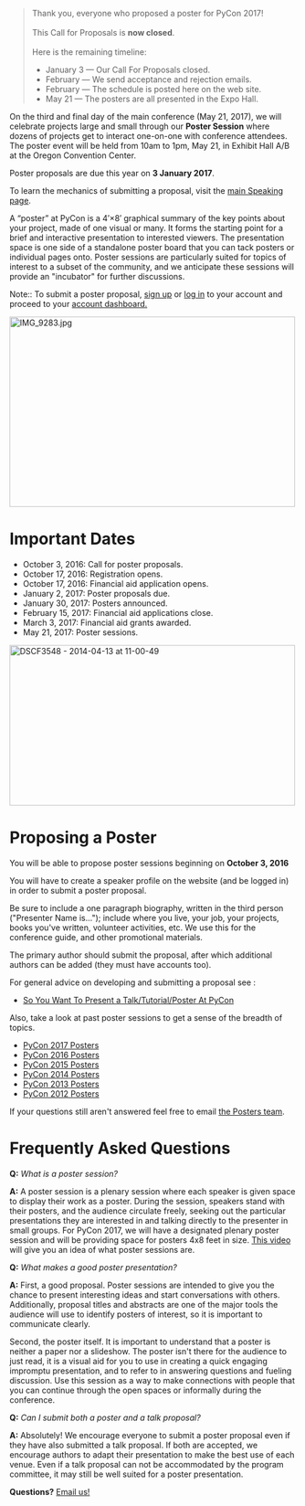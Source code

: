 <blockquote class="callout">
Thank you, everyone who proposed a poster for PyCon 2017!
<br><br>
This Call for Proposals is <b>now closed</b>.
<br><br>
Here is the remaining timeline:
<ul>
<li>January 3 — Our Call For Proposals closed.
<li>February — We send acceptance and rejection emails.
<li>February — The schedule is posted here on the web site.
<li>May 21 — The posters are all presented in the Expo Hall.
</blockquote>

On the third and final day of the main conference (May 21, 2017), we will celebrate projects large and small through our **Poster Session** where dozens of projects get to interact one-on-one with conference attendees. The poster event will be held from 10am to 1pm, May 21, in Exhibit Hall A/B at the Oregon Convention Center.

Poster proposals are due this year on **3&nbsp;January&nbsp;2017**.

To learn the mechanics of submitting a proposal, visit the [main Speaking page](https://us.pycon.org/2017/speaking/).

A “poster” at PyCon is a 4′×8′ graphical summary of the key points about your project, made of one visual or many. It forms the starting point for a brief and interactive presentation to interested viewers. The presentation space is one side of a standalone poster board that you can tack posters or individual pages onto. Poster sessions are particularly suited for topics of interest to a subset of the community, and we anticipate these sessions will provide an "incubator" for further discussions.

<span class="label label-important">Note:</span>: To submit a poster proposal, <a href="/2017/account/signup/">sign up</a> or <a href="/2017/account/login/">log in</a> to your account and proceed to your <a href="/2017/dashboard/">account dashboard.</a>

<a data-flickr-embed="true"  href="https://www.flickr.com/photos/mikepirnat/13968451386/in/photolist-di46Kv-C6JiS-reFPx2-rfujD6-7FaH6y-cVFM13-aFPGNH-rWqyJK-nhkXWJ-nmywbM-njqEGj-nAZTom-n8YzY2-n91dsU-cTLEF7-n8YhV4-n8Y4Lk-n9158C-n8YjQr-n8YaS8-n8Y6HB-n8Yn8p-n91kJh-n8YkBM-n91isy-n8Yrhz-n8YnTH-n8YiQx-n8YmvT-n918QN-n8YkTF-n8Yw7z-n91aJY-n8YoH6-n8YdmM-n8Y8aV-n8YvaK-n8YxWg-n8YcvP-n91fth-n91buq-n91pzy-n8YGbH-n91u7E-n91sVm-n8YpUr-n8YFqz-n8YHo2-n8YE7c-4yuPb3" title="IMG_9283.jpg"><img src="https://farm8.staticflickr.com/7460/13968451386_9e7ee654bd.jpg" width="500" height="333" alt="IMG_9283.jpg"></a><script async src="//embedr.flickr.com/assets/client-code.js" charset="utf-8"></script>

# Important Dates

- October 3, 2016: Call for poster proposals.
- October 17, 2016: Registration opens.
- October 17, 2016: Financial aid application opens.
- January 2, 2017: Poster proposals due.
- January 30, 2017: Posters announced.
- February 15, 2017: Financial aid applications close.
- March 3, 2017: Financial aid grants awarded.
- May 21, 2017: Poster sessions.

<a data-flickr-embed="true"  href="https://www.flickr.com/photos/jaaaarel/13874050474/in/photolist-di46Kv-C6JiS-reFPx2-rfujD6-7FaH6y-cVFM13-aFPGNH-rWqyJK-nhkXWJ-nmywbM-njqEGj-nAZTom-n8YzY2-n91dsU-cTLEF7-n8YhV4-n8Y4Lk-n9158C-n8YjQr-n8YaS8-n8Y6HB-n8Yn8p-n91kJh-n8YkBM-n91isy-n8Yrhz-n8YnTH-n8YiQx-n8YmvT-n918QN-n8YkTF-n8Yw7z-n91aJY-n8YoH6-n8YdmM-n8Y8aV-n8YvaK-n8YxWg-n8YcvP-n91fth-n91buq-n91pzy-n8YGbH-n91u7E-n91sVm-n8YpUr-n8YFqz-n8YHo2-n8YE7c-4yuPb3" title="DSCF3548 - 2014-04-13 at 11-00-49"><img src="https://farm8.staticflickr.com/7376/13874050474_bba7a15e10.jpg" width="500" height="281" alt="DSCF3548 - 2014-04-13 at 11-00-49"></a><script async src="//embedr.flickr.com/assets/client-code.js" charset="utf-8"></script>

# Proposing a Poster

You will be able to propose poster sessions beginning on **October 3, 2016**

You will have to create a speaker profile on the website (and be logged in) in order to submit a poster proposal. 

Be sure to include a one paragraph biography, written in the third person ("Presenter Name is..."); include where you live, your job, your projects, books you've written, volunteer activities, etc. We use this for the conference guide, and other promotional materials.

The primary author should submit the proposal, after which additional authors can be added (they must have accounts too).

For general advice on developing and submitting a proposal see :

- [So You Want To Present a Talk/Tutorial/Poster At PyCon](https://us.pycon.org/2017/speaking/)

Also, take a look at past poster sessions to get a sense of the breadth of topics.

- <a href="http://us.pycon.org/2017/schedule/posters/list/">PyCon 2017 Posters</a>
- <a href="http://us.pycon.org/2016/schedule/posters/list/">PyCon 2016 Posters</a>
- <a href="http://us.pycon.org/2015/schedule/posters/list/">PyCon 2015 Posters</a>
- <a href="http://us.pycon.org/2014/schedule/posters/list/">PyCon 2014 Posters</a>
- <a href="http://us.pycon.org/2013/schedule/posters/list/">PyCon 2013 Posters</a>
- <a href="http://us.pycon.org/2012/schedule/lists/posters/">PyCon 2012 Posters</a>

If your questions still aren't answered feel free to email [the Posters team](mailto:pycon-posters@python.org).

# Frequently Asked Questions

**Q:** *What is a poster session?*

**A:** A poster session is a plenary session where each speaker is given space to display their work as a poster. During the session, speakers stand with their posters, and the audience circulate freely, seeking out the particular presentations they are interested in and talking directly to the presenter in small groups. For PyCon 2017, we will have a designated plenary poster session and will be providing space for posters 4x8 feet in size. [This video](http://www.youtube.com/watch?v=1dyzaZjwdfE "poster video") will give you an idea of what poster sessions are.

**Q:** *What makes a good poster presentation?*

**A:** First, a good proposal. Poster sessions are intended to give you the chance to present interesting ideas and start conversations with others. Additionally, proposal titles and abstracts are one of the major tools the audience will use to identify posters of interest, so it is important to communicate clearly.

Second, the poster itself. It is important to understand that a poster is neither a paper nor a slideshow. The poster isn't there for the audience to just read, it is a visual aid for you to use in creating a quick engaging impromptu presentation, and to refer to in answering questions and fueling discussion. Use this session as a way to make connections with people that you can continue through the open spaces or informally during the conference.

**Q:** *Can I submit both a poster and a talk proposal?*

**A:** Absolutely! We encourage everyone to submit a poster proposal even if they have also submitted a talk proposal. If both are accepted, we encourage authors to adapt their presentation to make the best use of each venue. Even if a talk proposal can not be accommodated by the program committee, it may still be well suited for a poster presentation.

**Questions?** [Email us!](mailto:pycon-posters@python.org)
